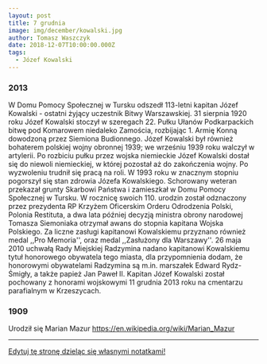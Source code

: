 ```yaml
---
layout: post
title: 7 grudnia
image: img/december/kowalski.jpg
author: Tomasz Waszczyk
date: 2018-12-07T10:00:00.000Z
tags:
  - Józef Kowalski
---
```


### 2013

W Domu Pomocy Społecznej w Tursku odszedł 113-letni kapitan Józef Kowalski - ostatni żyjący uczestnik Bitwy Warszawskiej. 31 sierpnia 1920 roku Józef Kowalski stoczył w szeregach 22. Pułku Ułanów Podkarpackich bitwę pod Komarowem niedaleko Zamościa, rozbijając 1. Armię Konną dowodzoną przez Siemiona Budionnego. Józef Kowalski był również bohaterem polskiej wojny obronnej 1939; we wrześniu 1939 roku walczył w artylerii. Po rozbiciu pułku przez wojska niemieckie Józef Kowalski dostał się do niewoli niemieckiej, w której pozostał aż do zakończenia wojny. Po wyzwoleniu trudnił się pracą na roli. W 1993 roku w znacznym stopniu pogorszył się stan zdrowia Józefa Kowalskiego. Schorowany weteran przekazał grunty Skarbowi Państwa i zamieszkał w Domu Pomocy Społecznej w Tursku. W rocznicę swoich 110. urodzin został odznaczony przez prezydenta RP Krzyżem Oficerskim Orderu Odrodzenia Polski, Polonia Restituta, a dwa lata później decyzją ministra obrony narodowej Tomasza Siemoniaka otrzymał awans do stopnia kapitana Wojska Polskiego. Za liczne zasługi kapitanowi Kowalskiemu przyznano również medal ,,Pro Memoria'', oraz medal ,,Zasłużony dla Warszawy''. 26 maja 2010 uchwałą Rady Miejskiej Radzymina nadano kapitanowi Kowalskiemu tytuł honorowego obywatela tego miasta, dla przypomnienia dodam, że honorowymi obywatelami Radzymina są m.in. marszałek Edward Rydz-Śmigły, a także papież Jan Paweł II. Kapitan Józef Kowalski został pochowany z honorami wojskowymi 11 grudnia 2013 roku na cmentarzu parafialnym w Krzeszycach.

### 1909

Urodził się Marian Mazur https://en.wikipedia.org/wiki/Marian_Mazur

---

<a href="https://github.com/TomaszWaszczyk/historia.waszczyk.com/edit/master/src/content/december-7.md" target="_blank">Edytuj tę stronę dzieląc się własnymi notatkami!</a>
